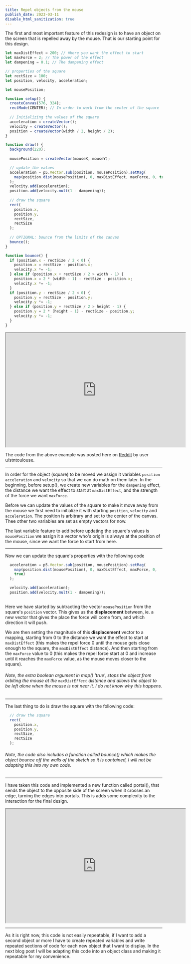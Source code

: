 ```yaml
---
title: Repel objects from the mouse
publish_date: 2023-03-11
disable_html_sanitization: true
---
```


The first and most important feature of this redesign is to have an object on the screen that is repelled away by  the mouse. That is our starting point for this design. 


```JavaScript
let maxDistEffect = 200; // Where you want the effect to start
let maxForce = 2; // The power of the effect
let dampening = 0.1; // The dampening effect

// properties of the square 
let rectSize = 100;
let position, velocity, acceleration;

let mousePosition;

function setup() {
  createCanvas(576, 324);
  rectMode(CENTER); // In order to work from the center of the square
  
  // Initializing the values of the square
  acceleration = createVector();
  velocity = createVector();
  position = createVector(width / 2, height / 2);
}

function draw() {
  background(220);
  
  mousePosition = createVector(mouseX, mouseY);

  // update the values
  acceleration = p5.Vector.sub(position, mousePosition).setMag(
    map(position.dist(mousePosition), 0, maxDistEffect, maxForce, 0, true)
  );
  velocity.add(acceleration);
  position.add(velocity.mult(1 - dampening));
  
  // draw the square
  rect(
    position.x,
    position.y,
    rectSize,
    rectSize
  );
  
  // OPTIONAL: bounce from the limits of the canvas
  bounce();
}

function bounce() {
  if (position.x - rectSize / 2 < 0) {
    position.x = rectSize - position.x;
    velocity.x *= -1;
  } else if (position.x + rectSize / 2 > width - 1) {
    position.x = 2 * (width - 1) - rectSize - position.x;
    velocity.x *= -1;
  }
  if (position.y - rectSize / 2 < 0) {
    position.y = rectSize - position.y;
    velocity.y *= -1;
  } else if (position.y + rectSize / 2 > height - 1) {
    position.y = 2 * (height - 1) - rectSize - position.y;
    velocity.y *= -1;
  }
}
```

<iframe width = 576 height= 366  src="https://editor.p5js.org/Petridistom/full/QYou8u3ME"></iframe>

The code from the above example was posted here on [Reddit](https://www.reddit.com/r/p5js/comments/qsyeks/how_to_make_object_move_away_from_cursor_with/) by user u/stntoulouse.

---
In order for the object (square) to be moved we assign it variables `position` `acceleration` and `velocity`
so that we can do math on them later. In the beginning, before setup(), we create new variables for the `dampening` effect, the distance we want the effect to start at `maxDistEffect`, and the strength of the force we want `maxForce`.

Before we can update the values of the square to make it move away from the mouse we first need to initialize it with starting `position`, `velocity` and `acceleration`. The position is arbitrary and set to the center of the canvas. Thee other two variables are set as empty vectors for now.

The last variable feature to add before updating the square's values is `mousePosition` we assign it a vector who's origin is always at the position of the mouse, since we want the force to start from here.

---

Now we can update the square's properties with the following code

```JavaScript
  acceleration = p5.Vector.sub(position, mousePosition).setMag(
    map(position.dist(mousePosition), 0, maxDistEffect, maxForce, 0, 
    true)
  );

  velocity.add(acceleration);
  position.add(velocity.mult(1 - dampening));
  
```

Here we have started by subtracting the vector `mousePosition` from the square's `position` vector. This gives us 
the **displacement** between, ie. a new vector that gives the place the force will come from, and which direction
it will push. 

We are then setting the magnitude of this **displacement** vector to a mapping, starting from 0 to the distance 
we want the effect to start at `maxDistEffect` (this makes the repel force 0 until the mouse gets close enough to the square, the `maxDistEffect` distance). And then starting from the `maxForce` value to 0 (this makes the repel force start at 0 and increase until it reaches the `maxForce` value, as the mouse moves closer to the square).

###### Note, the extra boolean argument in map() 'true', stops the object from orbiting the mouse at the `maxDistEffect` distance and allows the object to be left alone when the mouse is not near it. I do not know why this happens. ######

---

The last thing to do is draw the square with the following code:

```Javascript
  // draw the square
  rect(
    position.x,
    position.y,
    rectSize,
    rectSize
  );
```

###### Note, the code also includes a function called bounce() which makes the object bounce off the walls of the sketch so it is contained, I will not be adapting this into my own code. ######

---

I have taken this code and implemented a new function called portal(), that sends the object to the opposite side of the screen when it crosses an edge, turning the edges into portals. This is adds some complexity to the interaction for the final design.

<iframe width = 576 height = 366 src="https://editor.p5js.org/Petridistom/full/5Rv-iF7yz"></iframe>

---

As it is right now, this code is not easily repeatable, if I want to add a second object or more I have to create repeated variables and write repeated sections of code for each new object that I want to display. In the next blog post I will be adapting this code into an object class and making it repeatable for my convenience.